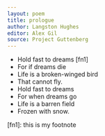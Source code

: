 ```yaml
---
layout: poem
title: prologue
author: Langston Hughes
editor: Alex Gil
source: Project Guttenberg
---
```


- Hold fast to dreams [fn1]
- For if dreams die
- Life is a broken-winged bird
- That cannot fly.
- Hold fast to dreams
- For when dreams go
- Life is a barren field
- Frozen with snow.

[fn1]: this is my footnote
